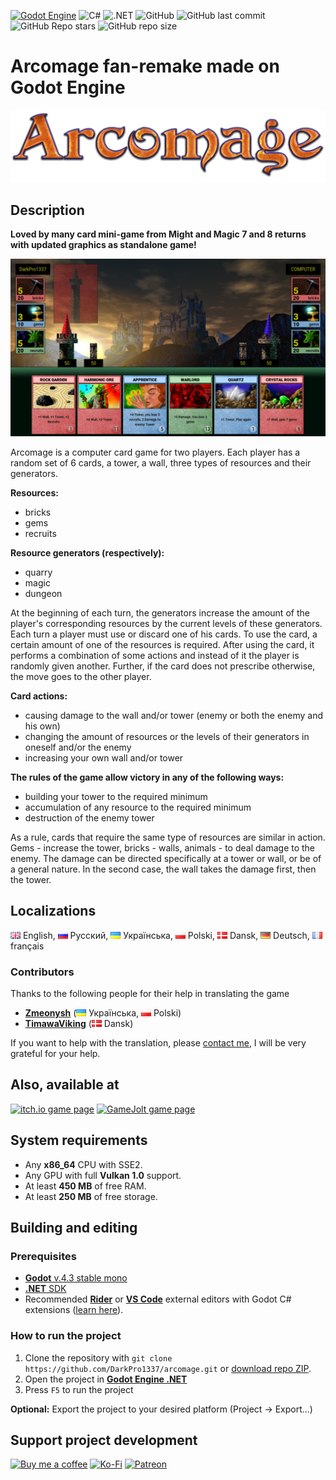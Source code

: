 [![Godot Engine](https://img.shields.io/badge/GODOT_4-%23FFFFFF.svg?style=for-the-badge&logo=godot-engine)](https://godotengine.org/)
![C#](https://img.shields.io/badge/c%23-%23239120.svg?style=for-the-badge&logo=c-sharp&logoColor=white)
![.NET](https://img.shields.io/badge/.NET_8-%235C2D91.svg?style=for-the-badge&logo=.net&logoColor=white)
![GitHub](https://img.shields.io/github/license/DarkPro1337/Arcomage?style=for-the-badge)
![GitHub last commit](https://img.shields.io/github/last-commit/DarkPro1337/Arcomage?style=for-the-badge)
![GitHub Repo stars](https://img.shields.io/github/stars/darkpro1337/arcomage?style=for-the-badge)
![GitHub repo size](https://img.shields.io/github/repo-size/darkpro1337/arcomage?style=for-the-badge)

# Arcomage fan-remake made on Godot Engine
![Arcomage Logo](Images/arcomage_logo.png)
## Description
**Loved by many card mini-game from Might and Magic 7 and 8 returns with updated graphics as standalone game!**

![Arcomage Screenshot](Images/arcomage_tn.png)

Arcomage is a computer card game for two players. Each player has a random set of 6 cards, a tower, a wall, three types of resources and their generators.

**Resources:**
* bricks
* gems
* recruits

**Resource generators (respectively):**
* quarry
* magic
* dungeon

At the beginning of each turn, the generators increase the amount of the player's corresponding resources by the current levels of these generators. Each turn a player must use or discard one of his cards. To use the card, a certain amount of one of the resources is required. After using the card, it performs a combination of some actions and instead of it the player is randomly given another. Further, if the card does not prescribe otherwise, the move goes to the other player.

**Card actions:**
* causing damage to the wall and/or tower (enemy or both the enemy and his own)
* changing the amount of resources or the levels of their generators in oneself and/or the enemy
* increasing your own wall and/or tower

**The rules of the game allow victory in any of the following ways:**
* building your tower to the required minimum
* accumulation of any resource to the required minimum
* destruction of the enemy tower

As a rule, cards that require the same type of resources are similar in action. Gems - increase the tower, bricks - walls, animals - to deal damage to the enemy. The damage can be directed specifically at a tower or wall, or be of a general nature. In the second case, the wall takes the damage first, then the tower.

## Localizations
![GB](Images/Icons/Flags/gb.png) English, ![RU](Images/Icons/Flags/ru.png) Русский, ![UA](Images/Icons/Flags/ua.png) Українська, ![PL](Images/Icons/Flags/pl.png) Polski, ![DK](Images/Icons/Flags/dk.png) Dansk, ![DE](Images/Icons/Flags/de.png) Deutsch, ![FR](Images/Icons/Flags/fr.png) français  

### Contributors
Thanks to the following people for their help in translating the game
* **[Zmeonysh](https://www.youtube.com/@Zmeonysh)** (![UA](Images/Icons/Flags/ua.png) Українська, ![PL](Images/Icons/Flags/pl.png) Polski)
* **[TimawaViking](https://www.reddit.com/user/TimawaViking/)** (![DK](Images/Icons/Flags/dk.png) Dansk)  

If you want to help with the translation, please [contact me](https://darkpro1337.github.io/), I will be very grateful for your help.

## Also, available at
[![itch.io game page](https://img.shields.io/badge/itch.io-%23FA5C5C.svg?style=for-the-badge&logo=itchdotio&logoColor=white)](https://darkpro1337.itch.io/arcomage)
[![GameJolt game page](https://img.shields.io/badge/GameJolt-%23121015.svg?style=for-the-badge&logo=gamejolt)](https://gamejolt.com/games/arcomage/537808)

## System requirements
* Any **x86_64** CPU with SSE2.
* Any GPU with full **Vulkan 1.0** support.
* At least **450 MB** of free RAM.
* At least **250 MB** of free storage.

## Building and editing
### Prerequisites
* [**Godot** v.4.3 stable mono](https://downloads.tuxfamily.org/godotengine/4.3/mono/)
* [**.NET** SDK](https://dotnet.microsoft.com/download)
* Recommended [**Rider**](https://www.jetbrains.com/rider/download) or [**VS Code**](https://code.visualstudio.com/download) external editors with Godot C# extensions ([learn here](https://docs.godotengine.org/en/4.3/tutorials/scripting/c_sharp/c_sharp_basics.html#configuring-an-external-editor)).

### How to run the project
1. Clone the repository with `git clone https://github.com/DarkPro1337/arcomage.git` or [download repo ZIP](https://github.com/DarkPro1337/arcomage/archive/refs/heads/mono.zip).
2. Open the project in [**Godot Engine .NET**](https://downloads.tuxfamily.org/godotengine/4.3/mono/)
3. Press `F5` to run the project

**Optional:** Export the project to your desired platform (Project -> Export...)

## Support project development
[![Buy me a coffee](https://img.shields.io/badge/Buy_me_a_coffee-%23222222.svg?style=for-the-badge&logo=buy-me-a-coffee)](https://www.buymeacoffee.com/darkpro1337)
[![Ko-Fi](https://img.shields.io/badge/Ko--fi-%23323b43.svg?style=for-the-badge&logo=ko-fi)](https://ko-fi.com/darkpro1337)
[![Patreon](https://img.shields.io/badge/Patreon-%23141519.svg?style=for-the-badge&logo=patreon)](https://www.patreon.com/darkpro1337)